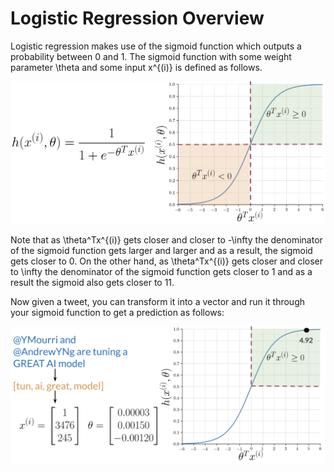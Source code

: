 # Logistic Regression Overview

Logistic regression makes use of the sigmoid function which outputs a probability between 0 and 1. The sigmoid function with some weight parameter \theta and some input x^{(i)} is defined as follows. 

![](oL4Ox_JxTBi-DsfycUwYvw_d0582a0dddf7470486f0.png)

Note that as \theta^Tx^{(i)} gets closer and closer to -\infty the denominator of the sigmoid function gets larger and larger and as a result, the sigmoid gets closer to 0. On the other hand, as \theta^Tx^{(i)} gets closer and closer to \infty the denominator of the sigmoid function gets closer to 1 and as a result the sigmoid also gets closer to 11. 

Now given a tweet, you can transform it into a vector and run it through your sigmoid function to get a prediction as follows: 

![](THV0BbogT2i1dAW6IA9oMg_67bcc86617b54ac4b575.png)
